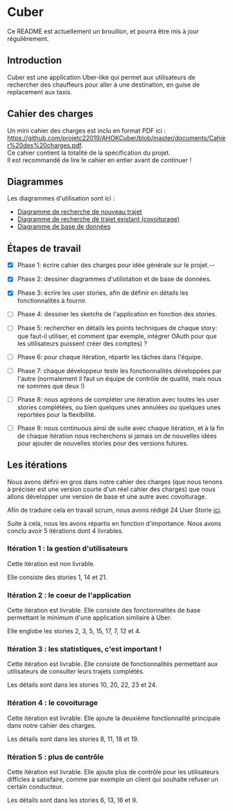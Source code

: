 # Cuber

Ce README est actuellement un brouillon, et pourra être mis à jour régulièrement.
## Introduction
Cuber est une application Uber-like qui permet aux utilisateurs de rechercher des chauffeurs pour aller à une destination, en guise de replacement aux taxis.

## Cahier des charges
Un mini cahier des charges est inclu en format PDF ici : https://github.com/projetc22019/AHOKCuber/blob/master/documents/Cahier%20des%20charges.pdf.  
Ce cahier contient la totalité de la spécification du projet.    
Il est recommandé de lire le cahier en entier avant de continuer !  

## Diagrammes
Les diagrammes d'utilisation sont ici : 
* [Diagramme de recherche de nouveau trajet](https://github.com/projetc22019/AHOKCuber/blob/master/documents/diagramme%20de%20recherche%20-%20nouveau%20trajet.png)
* [Diagramme de recherche de trajet existant (covoiturage)](https://github.com/projetc22019/AHOKCuber/blob/master/documents/diagramme%20de%20recherche%20-%20partage%20de%20trajet.png)
* [Diagramme de base de données](https://github.com/projetc22019/AHOKCuber/blob/master/documents/database.png)

## Étapes de travail
- [x] Phase 1: écrire cahier des charges pour idée générale sur le projet.--

- [x] Phase 2: dessiner diagrammes d'utilistation et de base de données.

- [x] Phase 3: écrire les user stories, afin de définir en détails les fonctionnalités à fournir.

- [ ] Phase 4: dessiner les sketchs de l'application en fonction des stories.

- [ ] Phase 5: rechercher en détails les points techniques de chaque story: que faut-il utiliser, et comment (par exemple, intégrer OAuth pour que les utilisateurs puissent créer des comptes) ?

- [ ] Phase 6: pour chaque itération, répartir les tâches dans l'équipe.

- [ ] Phase 7: chaque développeur teste les fonctionnalités développées par l'autre (normalement il faut un équipe de contrôle de qualité, mais nous ne sommes que deux !)

- [ ] Phase 8: nous agréons de compléter une itération avec toutes les user stories complétées, ou bien quelques unes annulées ou quelques unes reportées pour la flexibilité.

- [ ] Phase 9: nous continuous ainsi de suite avec chaque itération, et à la fin de chaque itération nous recherchons si jamais on de nouvelles idées pour ajouter de nouvelles stories pour des versions futures.

## Les itérations 
Nous avons défini en gros dans notre cahier des charges (que nous tenons à préciser est une version courte d'un réel cahier des charges) que nous allons développer une version de base et une autre avec covoiturage.  

Afin de traduire cela en travail scrum, nous avons rédigé 24 User Storie [ici](UserStories.md).

Suite à cela, nous les avons répartis en fonction d'importance. Nous avons conclu avoir 5 itérations dont 4 livrables.  

### Itération 1 : la gestion d'utilisateurs
Cette itération est non livrable.  

Elle consiste des stories 1, 14 et 21.

### Itération 2 : le coeur de l'application 
Cette itération est livrable. Elle consiste des fonctionnalités de base permettant le minimum d'une application similaire à Uber.

Elle englobe les stories 2, 3, 5, 15, 17, 7, 12 et 4.

### Itération 3 : les statistiques, c'est important !
Cette itération est livrable. Elle consiste de fonctionnalités permettant aux utilisateurs de consulter leurs trajets complétés.  

Les détails sont dans les stories 10, 20, 22, 23 et 24.

### Itération 4 : le covoiturage
Cette itération est livrable. Elle ajoute la deuxième fonctionnalité principale dans notre cahier des charges.  

Les détails sont dans les stories 8, 11, 18 et 19.

### Itération 5 : plus de contrôle
Cette itération est livrable. Elle ajoute plus de contrôle pour les utilisateurs difficles à satisfaire, comme par exemple un client qui souhaite refuser un certain conducteur.  

Les détails sont dans les stories 6, 13, 16 et 9.  
